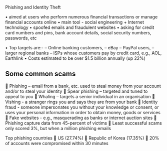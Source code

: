 Phishing and Identity Theft

• aimed at users who perform numerous financial transactions
or manage financial accounts online
• main tool - social engineering + Internet technology
• spoofed emails and fraudulent websites
• asking for credit card numbers and pins, bank account details,
social security numbers, passwords, etc

• Top targets are:-
    – Online banking customers,
    – eBay
    – PayPal users,
    – larger regional banks
    – ISPs whose customers pay by credit card, e.g., AOL, Earthlink
    • Costs estimated to be over $1.5 billion annually (up 22%)

## Some common scams
 Phishing – email from a bank, etc.
used to steal money from your account and/or to steal your identity
 Spear phishing – targeted and tuned to appeal to you
 Whaling – targets a senior individual in an organisation
 Vishing - a stranger rings you and says they are from your bank
 Identity fraud - someone impersonates you without your knowledge or consent, or uses your personal information in order to obtain money, goods
or services
 Fake websites - e.g., masquerading as banks or internet auction sites
 Phishing capture data from 45-percent of victims
 Least successful scams only scored 3%, but when a million phishing emails

Top phishing countries
     US (27.74%)
     Republic of Korea (17.35%)
     20% of accounts were compromised within 30 minutes